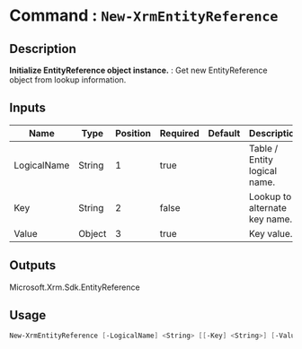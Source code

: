 ﻿# Command : `New-XrmEntityReference` 

## Description

**Initialize EntityReference object instance.** : Get new EntityReference object from lookup information.

## Inputs

Name|Type|Position|Required|Default|Description
----|----|--------|--------|-------|-----------
LogicalName|String|1|true||Table / Entity logical name.
Key|String|2|false||Lookup to alternate key name.
Value|Object|3|true||Key value.

## Outputs
Microsoft.Xrm.Sdk.EntityReference

## Usage

```Powershell 
New-XrmEntityReference [-LogicalName] <String> [[-Key] <String>] [-Value] <Object> [<CommonParameters>]
``` 


